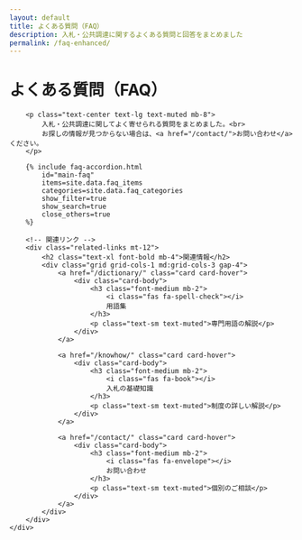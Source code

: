 ```yaml
---
layout: default
title: よくある質問（FAQ）
description: 入札・公共調達に関するよくある質問と回答をまとめました
permalink: /faq-enhanced/
---
```


<div class="faq-page">
    <div class="container">
        <h1 class="page-title text-center mb-8">
            <i class="fas fa-question-circle"></i>
            よくある質問（FAQ）
        </h1>
        
        <p class="text-center text-lg text-muted mb-8">
            入札・公共調達に関してよく寄せられる質問をまとめました。<br>
            お探しの情報が見つからない場合は、<a href="/contact/">お問い合わせ</a>ください。
        </p>
        
        {% include faq-accordion.html 
            id="main-faq"
            items=site.data.faq_items
            categories=site.data.faq_categories
            show_filter=true
            show_search=true
            close_others=true
        %}
        
        <!-- 関連リンク -->
        <div class="related-links mt-12">
            <h2 class="text-xl font-bold mb-4">関連情報</h2>
            <div class="grid grid-cols-1 md:grid-cols-3 gap-4">
                <a href="/dictionary/" class="card card-hover">
                    <div class="card-body">
                        <h3 class="font-medium mb-2">
                            <i class="fas fa-spell-check"></i>
                            用語集
                        </h3>
                        <p class="text-sm text-muted">専門用語の解説</p>
                    </div>
                </a>
                
                <a href="/knowhow/" class="card card-hover">
                    <div class="card-body">
                        <h3 class="font-medium mb-2">
                            <i class="fas fa-book"></i>
                            入札の基礎知識
                        </h3>
                        <p class="text-sm text-muted">制度の詳しい解説</p>
                    </div>
                </a>
                
                <a href="/contact/" class="card card-hover">
                    <div class="card-body">
                        <h3 class="font-medium mb-2">
                            <i class="fas fa-envelope"></i>
                            お問い合わせ
                        </h3>
                        <p class="text-sm text-muted">個別のご相談</p>
                    </div>
                </a>
            </div>
        </div>
    </div>
</div>